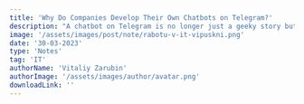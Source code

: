 ```yaml
---
title: 'Why Do Companies Develop Their Own Chatbots on Telegram?'
description: "A chatbot on Telegram is no longer just a geeky story but a full-fledged service. With numerous features, a ready audience, and ease of use, let's find out how chatbots outperform mobile apps, their core algorithm, and how to create them."
image: '/assets/images/post/note/rabotu-v-it-vipuskni.png'
date: '30-03-2023'
type: 'Notes'
tag: 'IT'
authorName: 'Vitaliy Zarubin'
authorImage: '/assets/images/author/avatar.png'
downloadLink: ''
---
```

